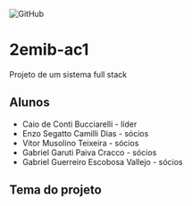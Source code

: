 ![GitHub](https://img.shields.io/github/license/CaioBucciarelli/2emib-ac1)
# 2emib-ac1
Projeto de um sistema full stack
## Alunos
- Caio de Conti Bucciarelli - líder
- Enzo Segatto Camilli Dias - sócios
- Vitor Musolino Teixeira - sócios
- Gabriel Garuti Paiva Cracco - sócios
- Gabriel Guerreiro Escobosa Vallejo - sócios
## Tema do projeto
